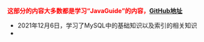 <font color=red>**这部分的内容大多数都是学习“JavaGuide”的内容，[GitHub地址](https://github.com/Snailclimb/JavaGuide/)**</font>



- 2021年12月6日，学习了MySQL中的基础知识以及索引的相关知识
- 
